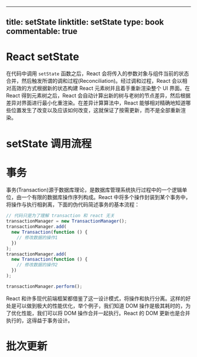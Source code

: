 
---
title: setState
linktitle: setState
type: book
commentable: true
---

# React setState

在代码中调用 `setState` 函数之后，React 会将传入的参数对象与组件当前的状态合并，然后触发所谓的调和过程(Reconciliation)。经过调和过程，React 会以相对高效的方式根据新的状态构建 React 元素树并且着手重新渲染整个 UI 界面。在 React 得到元素树之后，React 会自动计算出新的树与老树的节点差异，然后根据差异对界面进行最小化重渲染。在差异计算算法中，React 能够相对精确地知道哪些位置发生了改变以及应该如何改变，这就保证了按需更新，而不是全部重新渲染。

# setState 调用流程

# 事务

事务(Transaction)源于数据库理论，是数据库管理系统执行过程中的一个逻辑单位，由一个有限的数据库操作序列构成。React 中将多个操作封装到某个事务中，将操作与执行相剥离，下面的伪代码简述事务的基本流程：

```js
// 代码只是为了理解 transaction 和 react 无关
transactionManager = new TransactionManager();
transactionManager.add(
  new Transaction(function () {
    // 修改数据的操作1
  })
);
transactionManager.add(
  new Transaction(function () {
    // 修改数据的操作2
  })
);

transactionManager.perform();
```

React 和许多现代前端框架都借鉴了这一设计模式，将操作和执行分离。这样的好处是可以做到极大的性能优化，举个例子，我们知道 DOM 操作是极其耗时的，为了优化性能，我们可以将 DOM 操作合并一起执行。React 的 DOM 更新也是合并执行的，这得益于事务设计。

# 批次更新

    